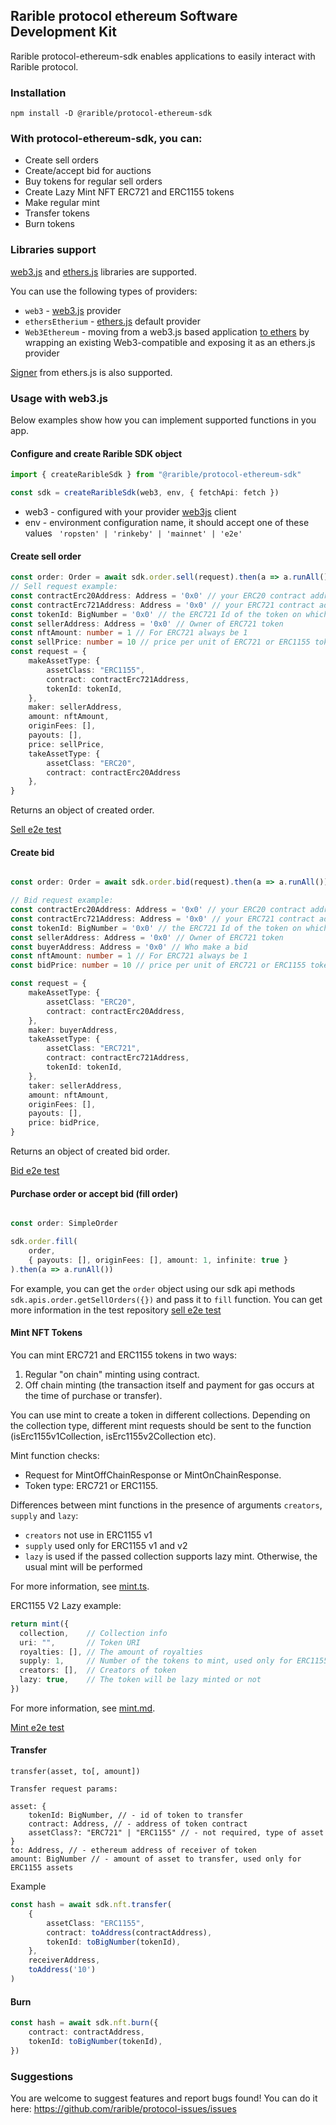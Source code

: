 ## Rarible protocol ethereum Software Development Kit

Rarible protocol-ethereum-sdk enables applications to easily interact with Rarible protocol.

### Installation

```angular2html
npm install -D @rarible/protocol-ethereum-sdk
```

### With protocol-ethereum-sdk, you can:

- Create sell orders
- Create/accept bid for auctions
- Buy tokens for regular sell orders
- Create Lazy Mint NFT ERC721 and ERC1155 tokens
- Make regular mint
- Transfer tokens
- Burn tokens

### Libraries support

[web3.js](https://github.com/ChainSafe/web3.js/tree/v1.4.0) and [ethers.js](https://github.com/ethers-io/ethers.js) libraries are supported.

You can use the following types of providers:

- `web3` - [web3.js](https://web3js.readthedocs.io/en/v1.5.2/web3.html#providers) provider
- `ethersEtherium` - [ethers.js](https://docs.ethers.io/v5/api/providers/#providers) default provider
- `Web3Ethereum` - moving from a web3.js based application [to ethers](https://docs.ethers.io/v5/api/providers/other/#Web3Provider) by wrapping an existing Web3-compatible and exposing it as an ethers.js provider

[Signer](https://docs.ethers.io/v5/api/signer/#signers) from ethers.js is also supported.

### Usage with web3.js

Below examples show how you can implement supported functions in you app.

#### Configure and create Rarible SDK object

```typescript
import { createRaribleSdk } from "@rarible/protocol-ethereum-sdk"

const sdk = createRaribleSdk(web3, env, { fetchApi: fetch })
```

- web3 - configured with your provider [web3js](https://github.com/ChainSafe/web3.js/tree/v1.4.0) client
- env - environment configuration name, it should accept one of these values
  ``` 'ropsten' | 'rinkeby' | 'mainnet' | 'e2e'```

#### Create sell order

```typescript
const order: Order = await sdk.order.sell(request).then(a => a.runAll())
// Sell request example:
const contractErc20Address: Address = '0x0' // your ERC20 contract address
const contractErc721Address: Address = '0x0' // your ERC721 contract address
const tokenId: BigNumber = '0x0' // the ERC721 Id of the token on which we want to place a bid
const sellerAddress: Address = '0x0' // Owner of ERC721 token
const nftAmount: number = 1 // For ERC721 always be 1
const sellPrice: number = 10 // price per unit of ERC721 or ERC1155 token(s)
const request = {
	makeAssetType: {
		assetClass: "ERC1155",
		contract: contractErc721Address,
		tokenId: tokenId,
	},
	maker: sellerAddress,
	amount: nftAmount,
	originFees: [],
	payouts: [],
	price: sellPrice,
	takeAssetType: {
		assetClass: "ERC20",
		contract: contractErc20Address
	},
}
```

Returns an object of created order.

[Sell e2e test](https://github.com/rariblecom/protocol-e2e-tests/blob/master/packages/tests-current/src/erc721-sale.test.ts)

#### Create bid

```typescript

const order: Order = await sdk.order.bid(request).then(a => a.runAll())

// Bid request example:
const contractErc20Address: Address = '0x0' // your ERC20 contract address
const contractErc721Address: Address = '0x0' // your ERC721 contract address
const tokenId: BigNumber = '0x0' // the ERC721 Id of the token on which we want to place a bid
const sellerAddress: Address = '0x0' // Owner of ERC721 token
const buyerAddress: Address = '0x0' // Who make a bid
const nftAmount: number = 1 // For ERC721 always be 1
const bidPrice: number = 10 // price per unit of ERC721 or ERC1155 token(s)

const request = {
	makeAssetType: {
		assetClass: "ERC20",
		contract: contractErc20Address,
	},
	maker: buyerAddress,
	takeAssetType: {
		assetClass: "ERC721",
		contract: contractErc721Address,
		tokenId: tokenId,
	},
	taker: sellerAddress,
	amount: nftAmount,
	originFees: [],
	payouts: [],
	price: bidPrice,
}
```

Returns an object of created bid order.

[Bid e2e test](https://github.com/rariblecom/protocol-e2e-tests/blob/master/packages/tests-current/src/create-bid.test.ts)

#### Purchase order or accept bid (fill order)

```typescript

const order: SimpleOrder

sdk.order.fill(
	order,
	{ payouts: [], originFees: [], amount: 1, infinite: true }
).then(a => a.runAll())
```

For example, you can get the `order` object using our sdk api methods `sdk.apis.order.getSellOrders({})` and pass it
to `fill` function. You can get more information in the test
repository [sell e2e test](https://github.com/rariblecom/protocol-e2e-tests/blob/master/packages/tests-current/src/erc721-sale.test.ts)

#### Mint NFT Tokens

You can mint ERC721 and ERC1155 tokens in two ways:

1. Regular "on chain" minting using contract.
2. Off chain minting (the transaction itself and payment for gas occurs at the time of purchase or transfer).

You can use mint to create a token in different collections. Depending on the collection type, different mint requests should be sent to the function (isErc1155v1Collection, isErc1155v2Collection etc).

Mint function checks:

* Request for MintOffChainResponse or MintOnChainResponse.
* Token type: ERC721 or ERC1155.

Differences between mint functions in the presence of arguments `creators`, `supply` and `lazy`:

* `creators` not use in ERC1155 v1
* `supply` used only for ERC1155 v1 and v2
* `lazy` is used if the passed collection supports lazy mint. Otherwise, the usual mint will be performed

For more information, see [mint.ts](https://github.com/rarible/protocol-ethereum-sdk/blob/master/packages/protocol-ethereum-sdk/src/nft/mint.ts).

ERC1155 V2 Lazy example:

```typescript
return mint({
  collection,    // Collection info
  uri: "",       // Token URI
  royalties: [], // The amount of royalties
  supply: 1,     // Number of the tokens to mint, used only for ERC1155
  creators: [],  // Creators of token
  lazy: true,    // The token will be lazy minted or not
})
```

For more information, see [mint.md](https://github.com/rarible/protocol-ethereum-sdk/blob/master/packages/protocol-ethereum-sdk/src/nft/mint.md).

[Mint e2e test](https://github.com/rariblecom/protocol-e2e-tests/blob/master/packages/tests-current/src/lazy-mint.test.ts)

#### Transfer

```
transfer(asset, to[, amount])

Transfer request params:

asset: {
    tokenId: BigNumber, // - id of token to transfer
    contract: Address, // - address of token contract
    assetClass?: "ERC721" | "ERC1155" // - not required, type of asset
}
to: Address, // - ethereum address of receiver of token
amount: BigNumber // - amount of asset to transfer, used only for ERC1155 assets
```

Example

```typescript
const hash = await sdk.nft.transfer(
	{
		assetClass: "ERC1155",
		contract: toAddress(contractAddress),
		tokenId: toBigNumber(tokenId),
	},
	receiverAddress,
	toAddress('10')
)

```

#### Burn

```typescript
const hash = await sdk.nft.burn({
	contract: contractAddress,
	tokenId: toBigNumber(tokenId),
})
```

### Suggestions

You are welcome to suggest features and report bugs found! You can do it
here: https://github.com/rarible/protocol-issues/issues
